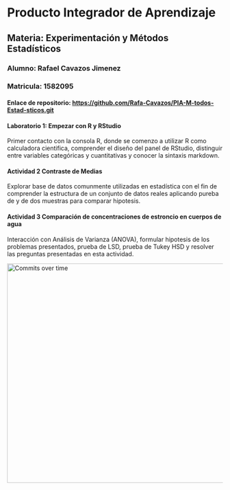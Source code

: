 # Producto Integrador de Aprendizaje

## Materia: Experimentación y Métodos Estadísticos

### Alumno: Rafael Cavazos Jimenez
### Matricula: 1582095

#### Enlace de repositorio: https://github.com/Rafa-Cavazos/PIA-M-todos-Estad-sticos.git

#### Laboratorio 1: Empezar con R y RStudio

Primer contacto con la consola R, donde se comenzo a utilizar R como calculadora cientifica, comprender el diseño del panel de RStudio, distinguir entre variables categóricas y cuantitativas y conocer la sintaxis markdown.

#### Actividad 2 Contraste de Medias

Explorar base de datos comunmente utilizadas en estadística con el fin de comprender la estructura de un conjunto de datos reales aplicando pureba de y de dos muestras para comparar hipotesis.

#### Actividad 3 Comparación de concentraciones de estroncio en cuerpos de agua

Interacción con Análisis de Varianza (ANOVA), formular hipotesis de los problemas presentados, prueba de LSD, prueba de Tukey HSD y resolver las preguntas presentadas en esta actividad.

<img width="1200" height="512" alt="Commits over time" src="https://github.com/user-attachments/assets/38baacd0-72e7-4791-9cf1-fcc8e12b9e37" />

